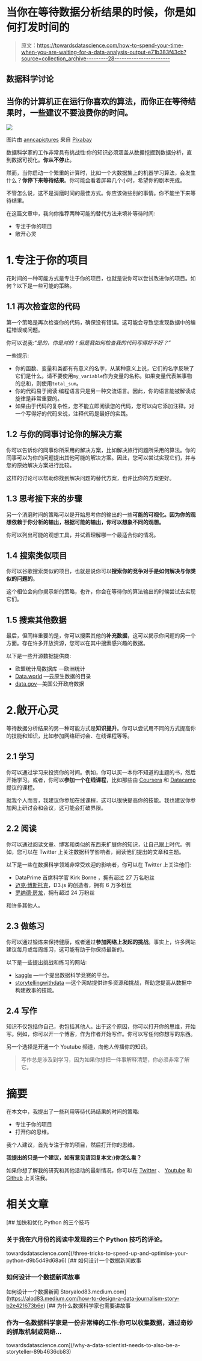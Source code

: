 # 当你在等待数据分析结果的时候，你是如何打发时间的

> 原文：<https://towardsdatascience.com/how-to-spend-your-time-when-you-are-waiting-for-a-data-analysis-output-e71b383f43cb?source=collection_archive---------28----------------------->

## 数据科学讨论

## 当你的计算机正在运行你喜欢的算法，而你正在等待结果时，一些建议不要浪费你的时间。

![](img/8ed643cac78c65c6bb02a51cf751599e.png)

图片由 [anncapictures](https://pixabay.com/users/anncapictures-1564471/?utm_source=link-attribution&utm_medium=referral&utm_campaign=image&utm_content=3156771) 来自 [Pixabay](https://pixabay.com/?utm_source=link-attribution&utm_medium=referral&utm_campaign=image&utm_content=3156771)

数据科学家的工作非常具有挑战性:你的知识必须涵盖从数据挖掘到数据分析，直到数据可视化。**你从不停止**。

然而，当你启动一个繁重的计算时，比如一个大数据集上的机器学习算法，会发生什么？**你停下来等待结果**。你可能会看着屏幕几个小时，希望你的剧本完成。

不管怎么说，这不是消磨时间的最佳方式。你应该做些别的事情。你不能坐下来等待结果。

在这篇文章中，我向你推荐两种可能的替代方法来填补等待时间:

*   专注于你的项目
*   敞开心灵

# 1.专注于你的项目

花时间的一种可能方式是专注于你的项目，也就是说你可以尝试改进你的项目。如何？以下是一些可能的策略。

## 1.1 再次检查您的代码

第一个策略是再次检查你的代码，确保没有错误。这可能会导致您发现数据中的编程错误或问题。

你可以说我:*“是的，你是对的！但是我如何检查我的代码写得好不好？”*

一些提示:

*   你的函数、变量和类都有有意义的名字，从某种意义上说，它们的名字反映了它们是什么。请不要使用`my_variable`作为变量的名称。如果变量代表某事物的总和，则使用`total_sum`。
*   你的代码易于阅读:编程语言只是另一种交流语言。因此，你的语言能被解读成旋律是非常重要的。
*   如果由于代码的复杂性，您不能立即阅读您的代码，您可以向它添加注释。对一个写得好的代码来说，注释代码是最好的实践。

## 1.2 与你的同事讨论你的解决方案

你可以告诉你的同事你所采用的解决方案，比如解决旅行问题所采用的算法。你的同事可以为你的问题提出其他可能的解决方案。因此，您可以尝试实现它们，并与您的原始解决方案进行比较。

这样的讨论可以帮助你找到解决问题的替代方案，也许比你的方案更好。

## 1.3 思考接下来的步骤

另一个消磨时间的策略可以是开始思考你的输出的一些**可能的可视化。因为你的观想依赖于你分析的输出，根据可能的输出，你可以想象不同的观想。**

你可以列出可能的观想工具，并试着理解哪一个最适合你的情况。

## 1.4 搜索类似项目

你可以谷歌搜索类似的项目，也就是说你可以**搜索你的竞争对手是如何解决与你类似的问题的**。

这个相位会向你揭示新的策略，也许，你会在等待你的算法输出的时候尝试去实现它们。

## 1.5 搜索其他数据

最后，但同样重要的是，你可以搜索其他的**补充数据**，这可以揭示你问题的另一个方面。存在许多开放资源，您可以在其中搜索感兴趣的数据。

以下是一些开源数据提供商:

*   欧盟统计局数据库 —欧洲统计
*   [Data.world](https://data.world/) —云原生数据的目录
*   [data.gov](https://www.data.gov/)—美国公开政府数据

# 2.敞开心灵

等待数据分析结果的另一种可能方式是**知识提升**。你可以尝试用不同的方式提高你的技能和知识，比如参加网络研讨会、在线课程等等。

## 2.1 学习

你可以通过学习来投资你的时间。例如，你可以买一本你不知道的主题的书，然后开始学习。或者，你可以**参加一个在线课程**，比如那些由 [Coursera](https://www.coursera.org/) 和 [Datacamp](https://datacamp.com/) 提议的课程。

就我个人而言，我建议你参加在线课程，这可以很快提高你的技能。我也建议你参加网上研讨会和会议，这可能会打破界限。

## 2.2 阅读

你可以通过阅读文章、博客和类似的东西来扩展你的知识，让自己跟上时代。例如，您可以在 Twitter 上关注数据科学影响者，阅读他们提出的文章和主题。

以下是一些在数据科学领域非常受欢迎的影响者，你可以在 Twitter 上关注他们:

*   DataPrime 首席科学官 Kirk Borne ，拥有超过 27 万名粉丝
*   [迈克·博斯托克](https://twitter.com/mbostock)，D3.js 的创造者，拥有 6 万多粉丝
*   [罗纳德·房龙](https://twitter.com/Ronald_vanLoon)，拥有超过 24 万粉丝

和许多其他人。

## 2.3 做练习

你可以通过锻炼来保持健康，或者通过**参加网络上发起的挑战**。事实上，许多网站建议每月或每周练习，这可能有助于你保持最新的。

以下是一些提出挑战和练习的网站:

*   [kaggle](https://www.kaggle.com/) —一个提出数据科学竞赛的平台。
*   [storytellingwithdata](https://www.storytellingwithdata.com/) —这个网站提供许多资源和挑战，帮助您提高从数据中构建故事的技能。

## 2.4 写作

知识不仅包括你自己，也包括其他人。出于这个原因，你可以打开你的思维，开始写。例如，你可以开一个博客，作为作者开始写作。你可以写任何你想写的东西。

另一个选择是开通一个 Youtube 频道，向他人传播你的知识。

> 写作总是涉及到学习，因为如果你想把一件事解释清楚，你必须非常了解它。

# 摘要

在本文中，我提出了一些利用等待代码结果的时间的策略:

*   专注于你的项目
*   打开你的思维。

我个人建议，首先专注于你的项目，然后打开你的思维。

**我提出的只是一个建议，如有意见请回复本文:)你怎么看？**

如果你想了解我的研究和其他活动的最新情况，你可以在 [Twitter](https://twitter.com/alod83) 、 [Youtube](https://www.youtube.com/channel/UC4O8-FtQqGIsgDW_ytXIWOg?view_as=subscriber) 和 [Github](https://github.com/alod83) 上关注我。

# 相关文章

[](/three-tricks-to-speed-up-and-optimise-your-python-d9b5d49d68a6) [## 加快和优化 Python 的三个技巧

### 关于我在六月份的阅读中发现的三个 Python 技巧的评论。

towardsdatascience.com](/three-tricks-to-speed-up-and-optimise-your-python-d9b5d49d68a6) [](https://alod83.medium.com/how-to-design-a-data-journalism-story-b2e421673b6e) [## 如何设计一个数据新闻故事

### 如何设计一个数据新闻故事

如何设计一个数据新闻 Storyalod83.medium.com](https://alod83.medium.com/how-to-design-a-data-journalism-story-b2e421673b6e) [](/why-a-data-scientist-needs-to-also-be-a-storyteller-89b4636cb83) [## 为什么数据科学家也需要讲故事

### 作为一名数据科学家是一份非常棒的工作:你可以收集数据，通过奇妙的抓取机制或网络…

towardsdatascience.com](/why-a-data-scientist-needs-to-also-be-a-storyteller-89b4636cb83)